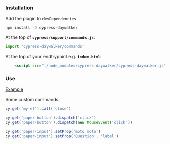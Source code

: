 ### Installation

Add the plugin to `devDependencies`
```bash
npm install -D cypress-daywalker
```

At the top of **`cypress/support/commands.js`**:
```js
import 'cypress-daywalker/commands'
```

At the top of your endtrypoint e.g. **`index.html`**:
```html
    <script src="./node_modules/cypress-daywalker/cypress-daywalker.js"></script>
```

### Use
[Example](https://github.com/JaySunSyn/cypress-daywalker/blob/master/example/cypress/integration/example.spec.js)

Some custom commands:

```js
cy.get('my-el').call('close')

cy.get('paper-button').dispatch('click')
cy.get('paper-button').dispatch(new MouseEvent('click'))

cy.get('paper-input').setProp('moto moto')
cy.get('paper-input').setProp('Question', 'label')
```
